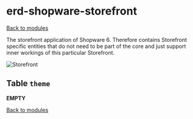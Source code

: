 # erd-shopware-storefront

[Back to modules](../10-modules.md)

The storefront application of Shopware 6. Therefore contains Storefront specific entities that do not need to be part of the core and just support inner workings of this particular Storefront.

![Storefront](https://github.com/elkmod/shopware-dx/tree/0c4bd450b25734a607955d03e7f7a908abf1a386/Resources/current/60-references-internals/10-core/10-erd/dist/erd-shopware-storefront.png)

## Table `theme`

**EMPTY**

[Back to modules](../10-modules.md)


